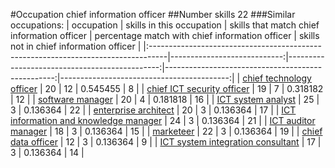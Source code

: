 #Occupation chief information officer
##Number skills 22
###Similar occupations:
| occupation                                                                        |   skills in this occupation |   skills that match chief information officer |   percentage match with chief information officer |   skills not in chief information officer |
|:----------------------------------------------------------------------------------|----------------------------:|----------------------------------------------:|--------------------------------------------------:|------------------------------------------:|
| [chief technology officer](chief_technology_officer.md)                           |                          20 |                                            12 |                                          0.545455 |                                         8 |
| [chief ICT security officer](chief_ICT_security_officer.md)                       |                          19 |                                             7 |                                          0.318182 |                                        12 |
| [software manager](software_manager.md)                                           |                          20 |                                             4 |                                          0.181818 |                                        16 |
| [ICT system analyst](ICT_system_analyst.md)                                       |                          25 |                                             3 |                                          0.136364 |                                        22 |
| [enterprise architect](enterprise_architect.md)                                   |                          20 |                                             3 |                                          0.136364 |                                        17 |
| [ICT information and knowledge manager](ICT_information_and_knowledge_manager.md) |                          24 |                                             3 |                                          0.136364 |                                        21 |
| [ICT auditor manager](ICT_auditor_manager.md)                                     |                          18 |                                             3 |                                          0.136364 |                                        15 |
| [marketeer](marketeer.md)                                                         |                          22 |                                             3 |                                          0.136364 |                                        19 |
| [chief data officer](chief_data_officer.md)                                       |                          12 |                                             3 |                                          0.136364 |                                         9 |
| [ICT system integration consultant](ICT_system_integration_consultant.md)         |                          17 |                                             3 |                                          0.136364 |                                        14 |
